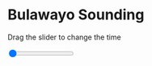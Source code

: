 <h1>Bulawayo Sounding</h1>
<p>Drag the slider to change the time</p>

<div class="slidecontainer">
<input oninput='setImage(this)' class="slider" type="range" min="0" max="3" value="0" step="1" />
<img id='img'/>
</div>

<script>
var img = document.getElementById('img');
var img_array = ['/assets/images/skwt/skd_bulawayo_wrfout_d01_2020-07-09_12:00:00.png',
'/assets/images/skwt/skd_bulawayo_wrfout_d01_2020-07-09_18:00:00.png',
'/assets/images/skwt/skd_bulawayo_wrfout_d01_2020-07-10_00:00:00.png',];
function setImage(obj)
{
        var value = obj.value;
        img.src = img_array[value];

}
</script>
